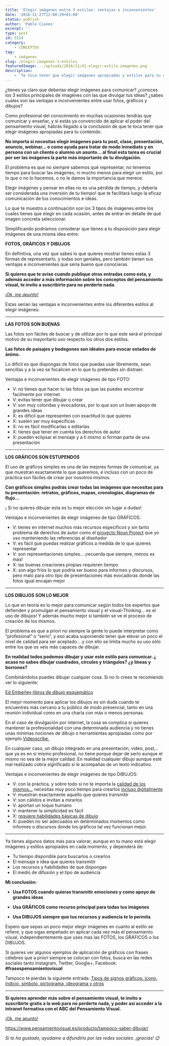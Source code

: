 ```yaml
---
title: 'Elegir imágenes entre 3 estilos: ventajas e inconvenientes'
date: '2016-11-27T12:00:29+01:00'
status: publish
author: 'Pablo Cianes'
excerpt: ''
type: post
id: 1524
category:
    - CONCEPTOS
tag:
    - imágenes
slug: /elegir-imagenes-3-estilos
featuredImage: ../uploads/2016/11/41-elegir-estilo-imagenes.png
description:
    - 'Te toca tener que elegir imágenes apropiadas y estilos para tu contenido si eres un profesional del conocimiento que quiere comunicar y enseñar eficazmente.'
---
```

<span style="font-weight: 400;">¿tienes ya claro que deberías elegir imágenes para comunicar? ¿conoces los 3 estilos principales de imagénes con las que divulgar tus ideas? ¿sabes cuales son las ventajas e inconvenientes entre usar fotos, gráficos y dibujos?</span>

<span style="font-weight: 400;">Como profesional del conocimiento en muchas ocasiones tendrás que comunicar y enseñar, y si estás ya convencido de aplicar el poder del pensamiento visual, habrás llegado a la conclusión de que te toca tener que elegir imágenes apropiadas para tu contenido.</span>

**No importa si necesitas elegir imágenes para tu post, clase, presentación, anuncio, webinar… o como ayuda para tratar de modo inmediato y en persona con un cliente o alumno un asunto… al final esta tarea es crucial por ser las imágenes la parte más importante de tu divulgación.**

<span style="font-weight: 400;">El problema es que no siempre sabemos qué representar, no tenemos tiempo para buscar las imágenes, ni mucho menos para elegir un estilo, por lo que o no lo hacemos, o no le damos la importancia que merece.</span>

<span style="font-weight: 400;">Elegir imágenes y pensar en ellas no es una pérdida de tiempo, y debería ser considerada una inversión de tu tiempo! que te facilitará luego la eficaz comunicación de tus conocimientos e ideas.</span>

<span style="font-weight: 400;">Lo que te muestro a continuación son los 3 tipos de imágenes entre los cuales tienes que elegir en cada ocasión, antes de entrar en detalle de qué imagen concreta seleccionar.</span>

<span style="font-weight: 400;">Simplificando podríamos considerar que tienes a tu disposición para elegir imágenes de una misma idea entre:</span>

**FOTOS, GRÁFICOS Y DIBUJOS**

<span style="font-weight: 400;">En definitiva, una vez que sabes lo que quieres mostrar tienes estas 3 formas de representarlo, y todas son geniales, pero también tienen sus ventajas e inconvenientes que sería bueno que conocieras.</span>

**Si quieres que te avise cuando publique otras entradas como esta, y además acceder a más información sobre los conceptos del pensamiento visual, te invito a suscribirte para no perderte nada.**

[*¡Ok, me apunto!*](https://www.pensamientovisual.es/suscripcion/)

Estas serían las ventajas e inconvenientes entre los diferentes estilos al elegir imágenes:

- - - - - -

**LAS FOTOS SON BUENAS**

<span style="font-weight: 400;">Las fotos son fáciles de buscar y de utilizar por lo que este será el principal motivo de su mayoritario uso respecto los otros dos estilos. </span>

**Las fotos de paisajes y bodegones son ideales para evocar estados de ánimo.**

<span style="font-weight: 400;">Lo difícil es que dispongas de fotos que puedas usar libremente, sean sencillas y a la vez se focalicen en lo que tu pretendes sin distraer.</span>

<span style="font-weight: 400;">Ventajas e inconvenientes de elegir imágenes de tipo FOTO:</span>

- <span style="font-weight: 400;">V: no tienes que hacer tu las fotos ya que las puedes encontrar facilmente por internet</span>
- <span style="font-weight: 400;">V: evitas tener que dibujar o crear</span>
- <span style="font-weight: 400;">V: son muy coloridas y evocadoras, por lo que son un buen apoyo de grandes ideas</span>
- <span style="font-weight: 400;">X: es dificil que representen con exactitud lo que quieres</span>
- <span style="font-weight: 400;">X: suelen ser muy específicas</span>
- <span style="font-weight: 400;">X: no es fácil modificarlas o editarlas</span>
- <span style="font-weight: 400;">X: tienes que tener en cuenta los derechos de autor</span>
- <span style="font-weight: 400;">X: pueden eclipsar el mensaje y a ti mismo si forman parte de una presentación</span>

- - - - - -

**LOS GRÁFICOS SON ESTUPENDOS**

<span style="font-weight: 400;">El uso de gráficos simples es una de las mejores formas de comunicar, ya que muestran exactamente lo que queremos, e incluso con un poco de práctica son fáciles de crear por nosotros mismos.</span>

**Con gráficos simples podrás crear todas las imágenes que necesitas para tu presentación: retratos, gráficos, mapas, cronologías, diagramas de flujo…**

<span style="font-weight: 400;">¡ Si no quieres dibujar esta es tu mejor elección sin lugar a dudas!</span>

<span style="font-weight: 400;">Ventajas e inconvenientes de elegir imágenes de tipo GRÁFICOS:</span>

- <span style="font-weight: 400;">V: tienes en internet muchos más recursos específicos y sin tanto problema de derechos de autor como el </span>[<span style="font-weight: 400;">proyecto Noun Project</span>](https://www.pensamientovisual.es/the-noun-project-biblioteca-universal-de-iconos-para-aplicar-el-pensamiento-visual/)<span style="font-weight: 400;"> que yo uso manteniendo las referencias al diseñador</span>
- <span style="font-weight: 400;">V: es fácil que puedas realizar gráficos a medida de lo que quieres representar</span>
- <span style="font-weight: 400;">V: son representaciones simples… ¡recuerda que siempre, menos es más!</span>
- <span style="font-weight: 400;">X: las buenas creaciones propias requieren tiempo</span>
- <span style="font-weight: 400;">X: son algo fríos lo que podría ser bueno para informes y discursos, pero malo para otro tipo de presentaciones más evocadoras donde las fotos igual encajan mejor</span>

- - - - - -

**LOS DIBUJOS SON LO MEJOR**

<span style="font-weight: 400;">Lo que en teoría es lo mejor para comunicar según todos los expertos que defienden y promulgan el pensamiento visual y el visual-Thinking… es el uso de dibujos! Y además mucho mejor si también se ve el proceso de creación de los mismos.</span>

<span style="font-weight: 400;">El problema es que a priori no siempre la gente lo puede interpretar como “profesional” o “serio”, y eso acaba suponiendo tener que elevar un poco el nivel de calidad para ser aceptado… y con ello se limita mucho su uso sólo entre los que os veis más capaces de dibujar.</span>

**En realidad todos podemos dibujar y usar este estilo para comunicar. ¿ acaso no sabes dibujar cuadrados, círculos y triángulos? ¿y líneas y borrones?**

<span style="font-weight: 400;">Combinándolos puedes dibujar cualquier cosa. Si no lo crees te recomiendo ver lo siguiente: </span>

[<span style="font-weight: 400;">Ed Emberley-libros de dibujo esquemático</span>](https://www.pensamientovisual.es/ed-emberley-libros-dibujo-esquematico/)

<span style="font-weight: 400;">El mejor momento para aplicar los dibujos es sin duda cuando te encuentres más cercano a tu público de modo presencial, tanto en una reunión individual como en una charla con más o menos personas.</span>

<span style="font-weight: 400;">En el caso de divulgación por internet, la cosa se complica si quieres mantener la profesionalidad con una determinada audiencia y no tienes unas mínimas nociones de dibujo o herramientas apropiadas como por ejemplo </span>[<span style="font-weight: 400;">Videoscribe.</span>](http://www.sparkol.com?aid=1450798)

<span style="font-weight: 400;">En cualquier caso, un dibujo integrado en una presentación, video, post,.. que ya es en sí mismo profesional, no tiene porque dejar de serlo aunque el mismo no sea de la mejor calidad. En realidad cualquier dibujo aunque esté mal realizado cobra significado si le acompañas de un texto indicativo.</span>

<span style="font-weight: 400;">Ventajas e inconvenientes de elegir imágenes de tipo DIBUJOS:</span>

- <span style="font-weight: 400;">V: con la práctica, y sobre todo si no te importa la </span>[<span style="font-weight: 400;">calidad de los mismos…</span>](https://www.pensamientovisual.es/dibujar-garabatos-monigotes-emociones/)<span style="font-weight: 400;"> necesitas muy poco tiempo para crearlos </span>[<span style="font-weight: 400;">incluso digitalmente</span>](https://www.pensamientovisual.es/animate-dibujar-digital-con-tableta-grafica-wacom/)
- <span style="font-weight: 400;">V: muestran exactamente aquello que quieres transmitir</span>
- <span style="font-weight: 400;">V: son cálidos e invitan a mirarlos</span>
- <span style="font-weight: 400;">V: aportan un toque humano</span>
- <span style="font-weight: 400;">V: mantener la simplicidad es fácil</span>
- <span style="font-weight: 400;">X: </span>[<span style="font-weight: 400;">requiere habilidades básicas de dibujo</span>](https://www.pensamientovisual.es/ed-emberley-libros-dibujo-esquematico/)
- <span style="font-weight: 400;">X: pueden no ser adecuados en determinados momentos como informes o discursos donde los gráficos tal vez funcionan mejor.</span>

- - - - - -

<span style="font-weight: 400;">Ya tienes algunos datos más para valorar, aunque en tu mano está elegir imágenes y estilos apropiados en cada momento, y dependerá de:</span>

- <span style="font-weight: 400;">Tu tiempo disponible para buscarlos o crearlos</span>
- <span style="font-weight: 400;">El mensaje e idea que quieres transmitir</span>
- <span style="font-weight: 400;">Los recursos y habilidades de que dispongas</span>
- <span style="font-weight: 400;">El medio de difusión y el tipo de audiencia</span>

**Mi conclusión:**

- **Usa FOTOS cuando quieras transmitir emociones y como apoyo de grandes ideas**

- **Usa GRÁFICOS como recurso principal para todas tus imágenes**

- **Usa DIBUJOS siempre que tus recursos y audiencia te lo permita**

<span style="font-weight: 400;">Espero que sepas un poco mejor elegir imágenes en cuanto al estilo se refiere, y que sigas empeñado en aplicar cada vez más el pensamiento visual, independientemente que uses mas las FOTOS, los GRÁFICOS o los DIBUJOS.</span>

<span style="font-weight: 400;">Si quieres ver algunos ejemplos de aplicación de gráficos con frases célebres que a priori siempre se colocan con fotos, busca en las redes sociales tanto Instagram, Twitter, Google+, Facebook: </span>**\#frasespensamientovisual**

Tampoco te pierdas la siguiente entrada: [Tipos de signos gráficos: icono, indicio, símbolo, pictograma, ideograma y otros](https://www.pensamientovisual.es/tipos-signos-graficos/)

- - - - - -

**Si quieres aprender más sobre el pensamiento visual, te invito a suscribirte gratis a la web para no perderte nada, y poder así acceder a la intranet formativa con el ABC del Pensamiento Visual.**

[<span style="font-weight: 400;">¡Ok, me apunto!</span>](https://www.pensamientovisual.es/suscripcion/)

<https://www.pensamientovisual.es/producto/tampoco-saber-dibujar/>

*Si te ha gustado, ayúdame* *a difundirlo por las redes sociales. ¡gracias! 😉*